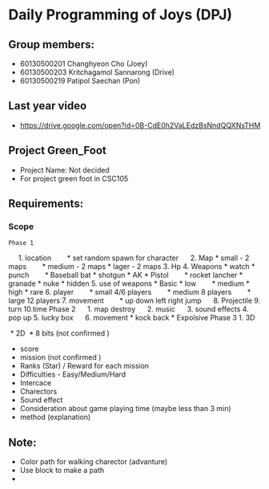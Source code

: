 # Daily Programming of Joys (DPJ)
## Group members:
   * 60130500201 Changhyeon Cho (Joey)
   * 60130500203 Kritchagamol Sannarong (Drive)
   * 60130500219 Patipol Saechan (Pon)

## Last year video
  * https://drive.google.com/open?id=0B-CdE0h2VaLEdzBsNndQQXNsTHM

## Project Green_Foot
  * Project Name: Not decided
  * For project green foot in CSC105

## Requirements:
  ### Scope
    Phase 1
      1. location
        * set random spawn for character 
      2. Map
        * small - 2 maps
        * medium - 2 maps
        * lager - 2 maps
      3. Hp
      4. Weapons 
        * watch
        * punch
        * Baseball bat
        * shotgun
        * AK
        * Pistol
        * rocket lancher
        * granade
        * nuke
        * hidden
      5. use of weapons
        * Basic
        * low
        * medium 
        * high
        * rare
      6. player
        * small 4/6 players 
        * medium 8 players
        * large 12 players 
      7. movement
        * up down left right jump
      8. Projectile 
      9. turn
      10.time 
    Phase 2
      1. map destroy 
      2. music
      3. sound effects
      4. pop up
      5. lucky box
      6. movement
        * kock back
        * Expolsive
    Phase 3
      1. 3D
      
  * 2D
  * 8 bits (not confirmed )
  * score
  * mission (not confirmed )
  * Ranks (Star) / Reward for each mission
  * Difficulties - Easy/Medium/Hard
  * Intercace
  * Charectors
  * Sound effect
  * Consideration about game playing time (maybe less than 3 min)
  * method (explanation)




## Note:
  * Color path for walking charector (advanture)
  * Use block to make a path
  *
